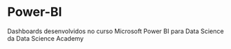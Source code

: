 # Power-BI
Dashboards desenvolvidos no curso Microsoft Power BI para Data Science da Data Science Academy
